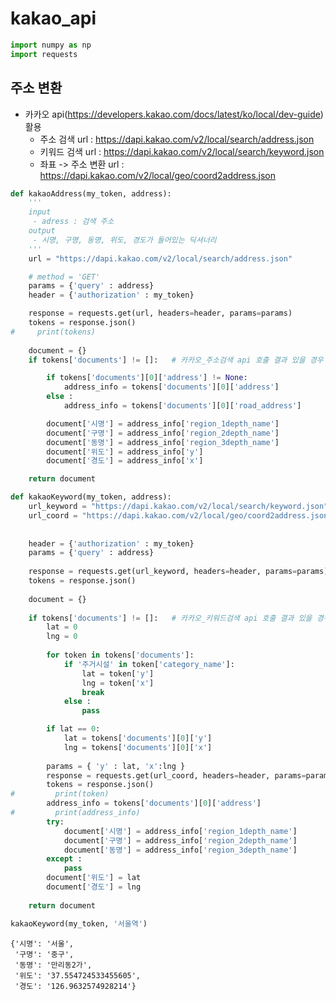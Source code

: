 # kakao_api
```python
import numpy as np
import requests


```

## 주소 변환
- 카카오 api(https://developers.kakao.com/docs/latest/ko/local/dev-guide) 활용
    - 주소 검색 url : https://dapi.kakao.com/v2/local/search/address.json
    - 키워드 검색 url : https://dapi.kakao.com/v2/local/search/keyword.json
    - 좌표 -> 주소 변환 url : https://dapi.kakao.com/v2/local/geo/coord2address.json


```python
def kakaoAddress(my_token, address):
    '''
    input 
     - adress : 검색 주소
    output 
     - 시명, 구명, 동명, 위도, 경도가 들어있는 딕셔너리
    '''
    url = "https://dapi.kakao.com/v2/local/search/address.json"

    # method = 'GET'
    params = {'query' : address}
    header = {'authorization' : my_token}

    response = requests.get(url, headers=header, params=params)
    tokens = response.json()
#     print(tokens)
    
    document = {}
    if tokens['documents'] != []:   # 카카오_주소검색 api 호출 결과 있을 경우 

        if tokens['documents'][0]['address'] != None:
            address_info = tokens['documents'][0]['address']
        else :
            address_info = tokens['documents'][0]['road_address']

        document['시명'] = address_info['region_1depth_name']
        document['구명'] = address_info['region_2depth_name']
        document['동명'] = address_info['region_3depth_name']
        document['위도'] = address_info['y']
        document['경도'] = address_info['x']

    return document
```


```python
def kakaoKeyword(my_token, address):
    url_keyword = "https://dapi.kakao.com/v2/local/search/keyword.json"
    url_coord = "https://dapi.kakao.com/v2/local/geo/coord2address.json"
    
    
    header = {'authorization' : my_token}
    params = {'query' : address}
    
    response = requests.get(url_keyword, headers=header, params=params)
    tokens = response.json()
    
    document = {} 
    
    if tokens['documents'] != []:   # 카카오_키워드검색 api 호출 결과 있을 경우 
        lat = 0
        lng = 0
        
        for token in tokens['documents']:
            if '주거시설' in token['category_name']:
                lat = token['y']
                lng = token['x']
                break
            else : 
                pass

        if lat == 0:
            lat = tokens['documents'][0]['y']
            lng = tokens['documents'][0]['x'] 
        
        params = { 'y' : lat, 'x':lng }
        response = requests.get(url_coord, headers=header, params=params)
        tokens = response.json()
#         print(token)
        address_info = tokens['documents'][0]['address']
#         print(address_info)
        try: 
            document['시명'] = address_info['region_1depth_name']
            document['구명'] = address_info['region_2depth_name']
            document['동명'] = address_info['region_3depth_name'] 
        except :
            pass
        document['위도'] = lat
        document['경도'] = lng    
    
    return document
```


```python
kakaoKeyword(my_token, '서울역')
```




    {'시명': '서울',
     '구명': '중구',
     '동명': '만리동2가',
     '위도': '37.554724533455605',
     '경도': '126.9632574928214'}



